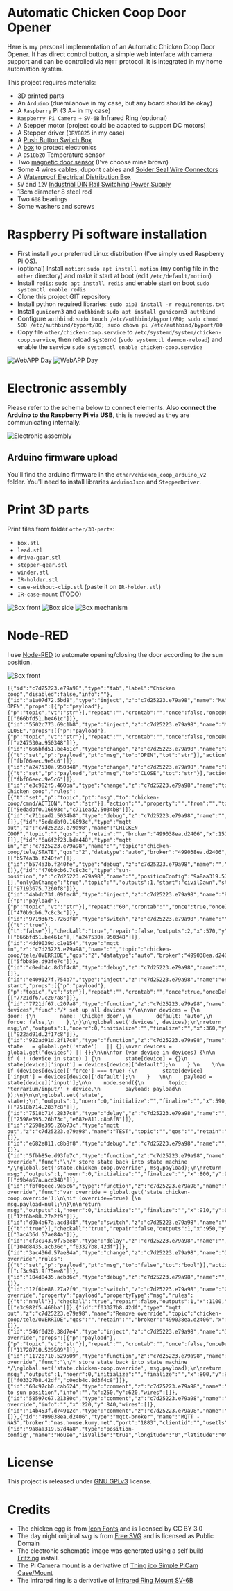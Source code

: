 
# Automatic Chicken Coop Door Opener

Here is my personal implementation of an Automatic Chicken Coop Door Opener. It has direct control button, a simple web interface with camera support and can be controlled via `MQTT` protocol. It is integrated in my home automation system.

This project requires materials:
- 3D printed parts
- An `Arduino` (duemilanove in my case, but any board should be okay)
- A `Raspberry` Pi (3 A+ in my case)
- `Raspberry Pi Camera` + `SV-6B` Infrared Ring (optional)
- A Stepper motor (project could be adapted to support DC motors)
- A Stepper driver (`DRV8825` in my case)
- A [Push Button Switch Box](https://www.aliexpress.com/item/4000121428780.html)
- A [box](https://www.aliexpress.com/item/33003227855.html) to protect electronics
- A `DS18b20` Temperature sensor
- Two [magnetic door sensor](https://www.amazon.fr/gp/product/B082PM18V6/) (I've choose mine brown)
- Some 4 wires cables, dupont cables and [Solder Seal Wire Connectors](https://www.aliexpress.com/item/1005002662810874.html)
- A [Waterproof Electrical Distribution Box](https://www.aliexpress.com/item/4001061820250.html)
- `5V` and `12V` [Industrial DIN Rail Switching Power Supply](https://www.aliexpress.com/item/4001289041252.html)
- 13cm diameter 8 steel rod
- Two `608` bearings
- Some washers and screws

# Raspberry Pi software installation

- First install your preferred Linux distribution (I've simply used Raspberry Pi
 OS).
- (optional) Install `motion`: `sudo apt install motion` (my config file in the `other` directory) and make it start at boot (edit `/etc/default/motion`)
- Install `redis`: `sudo apt install redis` and enable start on boot `sudo systemctl enable redis`
- Clone this project GIT repository
- Install python required libraries: `sudo pip3 install -r requirements.txt`
- Install `gunicorn3` and `authbind`: `sudo apt install gunicorn3 authbind`
- Configure `authbind`: `sudo touch /etc/authbind/byport/80; sudo chmod 500 /etc/authbind/byport/80; sudo chown pi /etc/authbind/byport/80`
- Copy file `other/chicken-coop.service` to `/etc/systemd/system/chicken-coop.service`, then reload systemd (`sudo systemctl daemon-reload`) and enable the service `sudo systemctl enable chicken-coop.service`

![WebAPP Day](other/webapp-day.png)
![WebAPP Day](other/webapp-night.png)

# Electronic assembly

Please refer to the schema below to connect elements. Also **connect the Arduino to the Raspberry Pi via USB**, this is needed as they are communicating internally.

![Electronic assembly](other/electronic.png)

## Arduino firmware upload

You'll find the arduino firmware in the `other/chicken_coop_arduino_v2` folder. You'll need to install libraries `ArduinoJson` and `StepperDriver`.

# Print 3D parts

Print files from folder `other/3D-parts`:
- `box.stl`
- `lead.stl`
- `drive-gear.stl`
- `stepper-gear.stl`
- `winder.stl`
- `IR-holder.stl`
- `case-without-clip.stl` (paste it on `IR-holder.stl`)
- `IR-case-mount` (TODO)


![Box front](other/3D-parts/box-front.jpg "Front")
![Box side](other/3D-parts/box-side.jpg "Side")
![Box mechanism](other/3D-parts/box-mechanism.jpg "Mechanism")

# Node-RED

I use [Node-RED](https://nodered.org/) to automate opening/closing the door according to the sun position.

![Box front](other/node-red.png)

```
[{"id":"c7d25223.e79a98","type":"tab","label":"Chicken coop","disabled":false,"info":""},{"id":"a1a07d72.5bd8","type":"inject","z":"c7d25223.e79a98","name":"MANUAL OPEN","props":[{"p":"payload"},{"p":"topic","vt":"str"}],"repeat":"","crontab":"","once":false,"onceDelay":0.1,"topic":"","payload":"","payloadType":"str","x":420,"y":520,"wires":[["666bfd51.be461c"]]},{"id":"5502c773.69c1b8","type":"inject","z":"c7d25223.e79a98","name":"MANUAL CLOSE","props":[{"p":"payload"},{"p":"topic","vt":"str"}],"repeat":"","crontab":"","once":false,"onceDelay":0.1,"topic":"","payload":"","payloadType":"str","x":420,"y":580,"wires":[["a247530a.950348"]]},{"id":"666bfd51.be461c","type":"change","z":"c7d25223.e79a98","name":"OPEN","rules":[{"t":"set","p":"payload","pt":"msg","to":"OPEN","tot":"str"}],"action":"","property":"","from":"","to":"","reg":false,"x":730,"y":660,"wires":[["fbf06eec.9e5c6"]]},{"id":"a247530a.950348","type":"change","z":"c7d25223.e79a98","name":"CLOSE","rules":[{"t":"set","p":"payload","pt":"msg","to":"CLOSE","tot":"str"}],"action":"","property":"","from":"","to":"","reg":false,"x":740,"y":700,"wires":[["fbf06eec.9e5c6"]]},{"id":"e3c982f5.460ba","type":"change","z":"c7d25223.e79a98","name":"topic Chicken coop","rules":[{"t":"set","p":"topic","pt":"msg","to":"chicken-coop/cmnd/ACTION","tot":"str"}],"action":"","property":"","from":"","to":"","reg":false,"x":1290,"y":680,"wires":[["5edadbf0.16693c","c711ead2.5034b8"]]},{"id":"c711ead2.5034b8","type":"debug","z":"c7d25223.e79a98","name":"","active":false,"tosidebar":true,"console":false,"tostatus":false,"complete":"false","x":1490,"y":620,"wires":[]},{"id":"5edadbf0.16693c","type":"mqtt out","z":"c7d25223.e79a98","name":"CHICKEN COOP","topic":"","qos":"","retain":"","broker":"499038ea.d2406","x":1510,"y":680,"wires":[]},{"id":"6a6f2f23.bda448","type":"mqtt in","z":"c7d25223.e79a98","name":"","topic":"chicken-coop/tele/STATE","qos":"2","datatype":"auto","broker":"499038ea.d2406","x":430,"y":1160,"wires":[["b574a3b.f240fe"]]},{"id":"b574a3b.f240fe","type":"debug","z":"c7d25223.e79a98","name":"","active":false,"tosidebar":true,"console":false,"tostatus":false,"complete":"false","x":670,"y":1160,"wires":[]},{"id":"470b9cb6.7c8c3c","type":"sun-position","z":"c7d25223.e79a98","name":"","positionConfig":"9a8aa319.57d4a8","rules":[],"onlyOnChange":"true","topic":"","outputs":1,"start":"civilDawn","startType":"pdsTime","startOffset":0,"startOffsetType":"none","startOffsetMultiplier":60000,"end":"civilDusk","endType":"pdsTime","endOffset":"","endOffsetType":"none","endOffsetMultiplier":"3600000","x":390,"y":700,"wires":[["97193675.7260f8"]]},{"id":"4abdc73f.09fec8","type":"inject","z":"c7d25223.e79a98","name":"Pulsar","props":[{"p":"payload"},{"p":"topic","vt":"str"}],"repeat":"60","crontab":"","once":true,"onceDelay":0.1,"topic":"","payload":"","payloadType":"date","x":220,"y":700,"wires":[["470b9cb6.7c8c3c"]]},{"id":"97193675.7260f8","type":"switch","z":"c7d25223.e79a98","name":"","property":"payload.sunInSky","propertyType":"msg","rules":[{"t":"true"},{"t":"false"}],"checkall":"true","repair":false,"outputs":2,"x":570,"y":700,"wires":[["666bfd51.be461c"],["a247530a.950348"]]},{"id":"4dd9039d.c1e154","type":"mqtt in","z":"c7d25223.e79a98","name":"","topic":"chicken-coop/tele/OVERRIDE","qos":"2","datatype":"auto","broker":"499038ea.d2406","x":440,"y":940,"wires":[["5fbb85e.d93fe7c"]]},{"id":"c0edb4c.8d3f4c8","type":"debug","z":"c7d25223.e79a98","name":"","active":false,"tosidebar":true,"console":false,"tostatus":false,"complete":"false","statusVal":"","statusType":"auto","x":1430,"y":840,"wires":[]},{"id":"e409127f.754b7","type":"inject","z":"c7d25223.e79a98","name":"on start","props":[{"p":"payload"},{"p":"topic","vt":"str"}],"repeat":"","crontab":"","once":true,"onceDelay":0.1,"topic":"","payload":"","payloadType":"date","x":170,"y":100,"wires":[["7721df67.c207a8"]]},{"id":"7721df67.c207a8","type":"function","z":"c7d25223.e79a98","name":"init devices","func":"/* set up all devices */\n\nvar devices = {\n    door: {\n        name: 'Chicken door',\n        default: 'auto',\n        force: false,\n    },\n}\n\nglobal.set('devices', devices);\n\nreturn msg;\n","outputs":1,"noerr":0,"initialize":"","finalize":"","x":360,"y":100,"wires":[["922ad91d.2f17c8"]]},{"id":"922ad91d.2f17c8","type":"function","z":"c7d25223.e79a98","name":"","func":"var state   = global.get('state')   || {};\nvar devices = global.get('devices') || {};\n\n\nfor (var device in devices) {\n\n    if ( ! (device in state) ) {\n        state[device] = {}\n        state[device]['input'] = devices[device]['default'];\n    } \n    \n\n    if (devices[device]['force'] === true) {\n        state[device]['input'] = devices[device]['default'];\n    }   \n\n    payload = state[device]['input'];\n\n    node.send({\n        topic: 'terrarium/input/' + device,\n        payload: payload\n    });\n}\n\n\nglobal.set('state', state);\n","outputs":1,"noerr":0,"initialize":"","finalize":"","x":590,"y":100,"wires":[["7518b714.2837c8"]]},{"id":"7518b714.2837c8","type":"delay","z":"c7d25223.e79a98","name":"","pauseType":"delay","timeout":"1","timeoutUnits":"seconds","rate":"1","nbRateUnits":"1","rateUnits":"second","randomFirst":"1","randomLast":"5","randomUnits":"seconds","drop":false,"x":760,"y":100,"wires":[["2598e395.26b73c","e682e811.c8b8f8"]]},{"id":"2598e395.26b73c","type":"mqtt out","z":"c7d25223.e79a98","name":"TEST","topic":"","qos":"","retain":"","broker":"499038ea.d2406","x":930,"y":100,"wires":[]},{"id":"e682e811.c8b8f8","type":"debug","z":"c7d25223.e79a98","name":"","active":true,"tosidebar":true,"console":false,"tostatus":false,"complete":"false","statusVal":"","statusType":"auto","x":960,"y":160,"wires":[]},{"id":"5fbb85e.d93fe7c","type":"function","z":"c7d25223.e79a98","name":"store override","func":"\n/* store state back into state machine */\nglobal.set('state.chicken-coop.override', msg.payload);\n\nreturn msg;","outputs":1,"noerr":0,"initialize":"","finalize":"","x":800,"y":940,"wires":[["d9b4a67a.acd348"]]},{"id":"fbf06eec.9e5c6","type":"function","z":"c7d25223.e79a98","name":"Respect override","func":"var override = global.get('state.chicken-coop.override');\n\nif (override==true) {\n    msg.payload=null;\n}\n\nreturn msg;","outputs":1,"noerr":0,"initialize":"","finalize":"","x":910,"y":680,"wires":[["12f6be88.27a2f9"]]},{"id":"d9b4a67a.acd348","type":"switch","z":"c7d25223.e79a98","name":"","property":"payload","propertyType":"msg","rules":[{"t":"true"}],"checkall":"true","repair":false,"outputs":1,"x":950,"y":940,"wires":[["3ac436d.57ae84a"]]},{"id":"cf3c943.9f75ee8","type":"delay","z":"c7d25223.e79a98","name":"","pauseType":"delay","timeout":"1","timeoutUnits":"hours","rate":"1","nbRateUnits":"1","rateUnits":"second","randomFirst":"1","randomLast":"5","randomUnits":"seconds","drop":false,"x":1260,"y":940,"wires":[["104d8435.acb36c","f03327b8.42df"]]},{"id":"3ac436d.57ae84a","type":"change","z":"c7d25223.e79a98","name":"Disable override","rules":[{"t":"set","p":"payload","pt":"msg","to":"false","tot":"bool"}],"action":"","property":"","from":"","to":"","reg":false,"x":1100,"y":940,"wires":[["cf3c943.9f75ee8"]]},{"id":"104d8435.acb36c","type":"debug","z":"c7d25223.e79a98","name":"","active":false,"tosidebar":true,"console":false,"tostatus":false,"complete":"false","x":1430,"y":980,"wires":[]},{"id":"12f6be88.27a2f9","type":"switch","z":"c7d25223.e79a98","name":"Check override","property":"payload","propertyType":"msg","rules":[{"t":"nnull"}],"checkall":"true","repair":false,"outputs":1,"x":1100,"y":680,"wires":[["e3c982f5.460ba"]]},{"id":"f03327b8.42df","type":"mqtt out","z":"c7d25223.e79a98","name":"Remove override","topic":"chicken-coop/tele/OVERRIDE","qos":"","retain":"","broker":"499038ea.d2406","x":1450,"y":900,"wires":[]},{"id":"546f0d20.38d7e4","type":"inject","z":"c7d25223.e79a98","name":"Disable override","props":[{"p":"payload"},{"p":"topic","vt":"str"}],"repeat":"","crontab":"","once":false,"onceDelay":0.1,"topic":"","payload":"false","payloadType":"bool","x":420,"y":880,"wires":[["11728710.529509"]]},{"id":"11728710.529509","type":"function","z":"c7d25223.e79a98","name":"store override","func":"\n/* store state back into state machine */\nglobal.set('state.chicken-coop.override', msg.payload);\n\nreturn msg;","outputs":1,"noerr":0,"initialize":"","finalize":"","x":800,"y":880,"wires":[["f03327b8.42df","c0edb4c.8d3f4c8"]]},{"id":"60c97cb0.cab624","type":"comment","z":"c7d25223.e79a98","name":"React to sun position","info":"","x":250,"y":620,"wires":[]},{"id":"58597c67.21380c","type":"comment","z":"c7d25223.e79a98","name":"Manage override","info":"","x":220,"y":840,"wires":[]},{"id":"14b453f.d74912c","type":"comment","z":"c7d25223.e79a98","name":"Debug","info":"","x":220,"y":1120,"wires":[]},{"id":"499038ea.d2406","type":"mqtt-broker","name":"MQTT - NAS","broker":"nas.house.kumy.net","port":"1883","clientid":"","usetls":false,"compatmode":false,"keepalive":"60","cleansession":true,"birthTopic":"","birthQos":"0","birthPayload":"","closeTopic":"","closeQos":"0","closePayload":"","willTopic":"","willQos":"0","willPayload":""},{"id":"9a8aa319.57d4a8","type":"position-config","name":"House","isValide":"true","longitude":"0","latitude":"0","angleType":"deg","timeZoneOffset":99,"timeZoneDST":0,"stateTimeFormat":"3","stateDateFormat":"12"}]
```

# License

This project is released under [GNU GPLv3](LICENSE) license.

# Credits

- The chicken egg is from [Icon Fonts](https://www.onlinewebfonts.com/icon/552882) and is licensed by CC BY 3.0
- The day night original svg is from [Free SVG](https://freesvg.org/day-and-night) and is licensed as Public Domain
- The electronic schematic image was generated using a self build [Fritzing](https://fritzing.org/) install.
- The Pi Camera mount is a derivative of [Thing ico
Simple PiCam Case/Mount](https://www.thingiverse.com/thing:2613031)
- The infrared ring is a derivative of [Infrared Ring Mount SV-6B](https://www.thingiverse.com/thing:643221)
